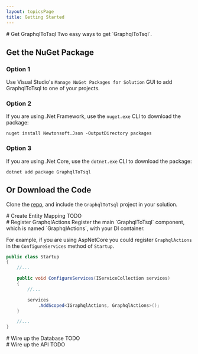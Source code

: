 ```yaml
---
layout: topicsPage
title: Getting Started
---
```


<div markdown="1">
# Get GraphqlToTsql
Two easy ways to get `GraphqlToTsql`.

## Get the NuGet Package

### Option 1
Use Visual Studio's `Manage NuGet Packages for Solution` GUI to add GraphqlToTsql
to one of your projects.

### Option 2
If you are using .Net Framework, use the `nuget.exe` CLI to download the package:

```
nuget install Newtonsoft.Json -OutputDirectory packages
```

### Option 3
If you are using .Net Core, use the `dotnet.exe` CLI to download the package:

```
dotnet add package GraphqlToTsql
```

## Or Download the Code
Clone the [repo](https://github.com/stevekerrick/GraphqlToTsql),
and include the `GraphqlToTsql` project in your solution.
</div>

<div markdown="1">
# Create Entity Mapping
TODO


</div>

<div markdown="1">
# Register GraphqlActions
Register the main `GraphqlToTsql` component, which is named `GraphqlActions`, with your DI container.

For example, if you are using AspNetCore you could register `GraphqlActions` in the `ConfigureServices`
method of `Startup`.

```C#
public class Startup
{
    //...

    public void ConfigureServices(IServiceCollection services)
    {
        //...

        services
            .AddScoped<IGraphqlActions, GraphqlActions>();
    }

    //...
}
```
</div>

<div markdown="1">
# Wire up the Database
TODO


</div>

<div markdown="1">
# Wire up the API
TODO


</div>
